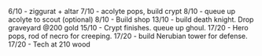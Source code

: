 6/10 - ziggurat + altar
7/10 - acolyte pops, build crypt
8/10 - queue up acolyte to scout (optional)
8/10 - Build shop
13/10 - build death knight. Drop graveyard @200 gold
15/10 - Crypt finishes. queue up ghoul.
17/20 - Hero pops, rod of necro for creeping.
17/20 - build Nerubian tower for defense.
17/20 - Tech at 210 wood